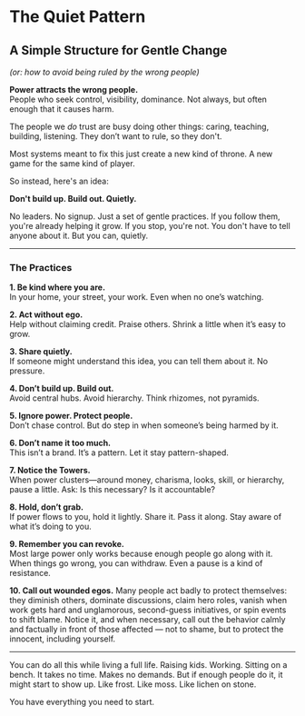 # The Quiet Pattern
## A Simple Structure for Gentle Change  
*(or: how to avoid being ruled by the wrong people)*

**Power attracts the wrong people.**  
People who seek control, visibility, dominance. Not always, but often enough that it causes harm.

The people we *do* trust are busy doing other things: caring, teaching, building, listening. They don’t want to rule, so they don't.

Most systems meant to fix this just create a new kind of throne. A new game for the same kind of player.

So instead, here's an idea:

**Don't build up. Build out. Quietly.**

No leaders. No signup. Just a set of gentle practices. If you follow them, you're already helping it grow. If you stop, you're not. You don't have to tell anyone about it. But you can, quietly.

---

### The Practices

**1. Be kind where you are.**  
In your home, your street, your work. Even when no one’s watching.

**2. Act without ego.**  
Help without claiming credit. Praise others. Shrink a little when it’s easy to grow.

**3. Share quietly.**  
If someone might understand this idea, you can tell them about it. No pressure.

**4. Don’t build up. Build out.**  
Avoid central hubs. Avoid hierarchy. Think rhizomes, not pyramids.

**5. Ignore power. Protect people.**  
Don’t chase control. But do step in when someone’s being harmed by it.

**6. Don’t name it too much.**  
This isn’t a brand. It’s a pattern. Let it stay pattern-shaped.

**7. Notice the Towers.**  
When power clusters—around money, charisma, looks, skill, or hierarchy, pause a little. Ask: Is this necessary? Is it accountable?

**8. Hold, don’t grab.**  
If power flows to you, hold it lightly. Share it. Pass it along. Stay aware of what it’s doing to you.

**9. Remember you can revoke.**  
Most large power only works because enough people go along with it. When things go wrong, you can withdraw. Even a pause is a kind of resistance.

**10. Call out wounded egos.**
Many people act badly to protect themselves: they diminish others, dominate discussions, claim hero roles, vanish when work gets hard and unglamorous, second-guess initiatives, or spin events to shift blame. Notice it, and when necessary, call out the behavior calmly and factually in front of those affected — not to shame, but to protect the innocent, including yourself.

---

You can do all this while living a full life. Raising kids. Working. Sitting on a bench. It takes no time. Makes no demands. But if enough people do it, it might start to show up. Like frost. Like moss. Like lichen on stone.

You have everything you need to start.
